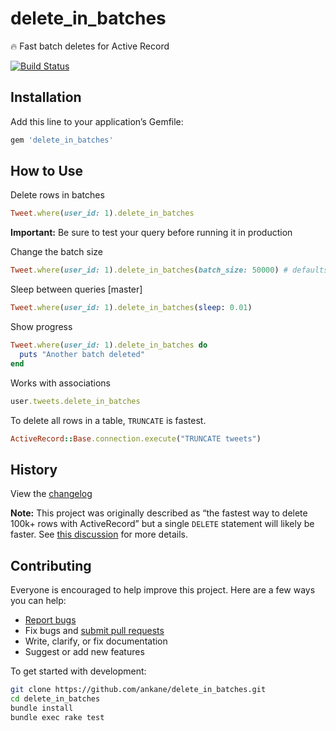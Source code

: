 # delete_in_batches

:fire: Fast batch deletes for Active Record

[![Build Status](https://github.com/ankane/delete_in_batches/workflows/build/badge.svg?branch=master)](https://github.com/ankane/delete_in_batches/actions)

## Installation

Add this line to your application’s Gemfile:

```ruby
gem 'delete_in_batches'
```

## How to Use

Delete rows in batches

```ruby
Tweet.where(user_id: 1).delete_in_batches
```

**Important:** Be sure to test your query before running it in production

Change the batch size

```ruby
Tweet.where(user_id: 1).delete_in_batches(batch_size: 50000) # defaults to 10000
```

Sleep between queries [master]

```ruby
Tweet.where(user_id: 1).delete_in_batches(sleep: 0.01)
```

Show progress

```ruby
Tweet.where(user_id: 1).delete_in_batches do
  puts "Another batch deleted"
end
```

Works with associations

```ruby
user.tweets.delete_in_batches
```

To delete all rows in a table, `TRUNCATE` is fastest.

```ruby
ActiveRecord::Base.connection.execute("TRUNCATE tweets")
```

## History

View the [changelog](https://github.com/ankane/delete_in_batches/blob/master/CHANGELOG.md)

**Note:** This project was originally described as “the fastest way to delete 100k+ rows with ActiveRecord” but a single `DELETE` statement will likely be faster. See [this discussion](https://github.com/ankane/delete_in_batches/issues/4) for more details.

## Contributing

Everyone is encouraged to help improve this project. Here are a few ways you can help:

- [Report bugs](https://github.com/ankane/delete_in_batches/issues)
- Fix bugs and [submit pull requests](https://github.com/ankane/delete_in_batches/pulls)
- Write, clarify, or fix documentation
- Suggest or add new features

To get started with development:

```sh
git clone https://github.com/ankane/delete_in_batches.git
cd delete_in_batches
bundle install
bundle exec rake test
```
